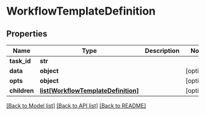 # WorkflowTemplateDefinition

## Properties
Name | Type | Description | Notes
------------ | ------------- | ------------- | -------------
**task_id** | **str** |  | 
**data** | **object** |  | [optional] 
**opts** | **object** |  | [optional] 
**children** | [**list[WorkflowTemplateDefinition]**](WorkflowTemplateDefinition.md) |  | [optional] 

[[Back to Model list]](../README.md#documentation-for-models) [[Back to API list]](../README.md#documentation-for-api-endpoints) [[Back to README]](../README.md)

